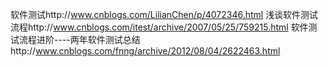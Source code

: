 软件测试http://www.cnblogs.com/LilianChen/p/4072346.html
浅谈软件测试流程http://www.cnblogs.com/itest/archive/2007/05/25/759215.html
软件测试流程进阶----两年软件测试总结http://www.cnblogs.com/fnng/archive/2012/08/04/2622463.html